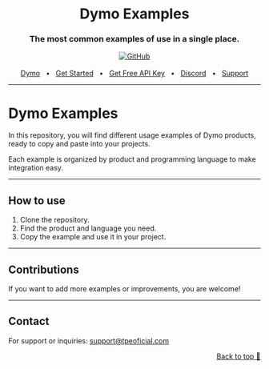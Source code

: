 <div align="center">
  <h1>Dymo Examples</h1>
  <h3>The most common examples of use in a single place.</h3>
  <a href="https://github.com/TPEOficial"> <img alt="GitHub" src="https://img.shields.io/badge/GitHub-purple?style=for-the-badge&logo=github&logoColor=white"/></a>
  <br />
  <br />
  <a href="https://dymo.tpeoficial.com/?ch-pg=gh-dymo-examples">Dymo</a>
  <span>&nbsp;&nbsp;•&nbsp;&nbsp;</span>
  <a href="https://dymo.tpeoficial.com/dash/dymo-api/api-keys?ch-pg=gh-dymo-examples">Get Started</a>
  <span>&nbsp;&nbsp;•&nbsp;&nbsp;</span>
  <a href="https://dymo.tpeoficial.com/dash/dymo-api/api-keys?ch-pg=gh-dymo-examples">Get Free API Key</a>
  <span>&nbsp;&nbsp;•&nbsp;&nbsp;</span>
  <a href="https://tpe.li/dsc">Discord</a>
  <span>&nbsp;&nbsp;•&nbsp;&nbsp;</span>
  <a href="https://support.tpeoficial.com/?ch-pg=gh-dymo-examples">Support</a>
  <br />
  <hr />
</div>

# Dymo Examples

In this repository, you will find different usage examples of Dymo products,  
ready to copy and paste into your projects.

Each example is organized by product and programming language to make integration easy.

---

## How to use

1. Clone the repository.  
2. Find the product and language you need.  
3. Copy the example and use it in your project.

---

## Contributions

If you want to add more examples or improvements, you are welcome!

---

## Contact

For support or inquiries: [support@tpeoficial.com](mailto:support@tpeoficial.com)

<p align="right"><a href="#top">Back to top 🔼</a></p>